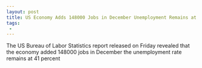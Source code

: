 ```yaml
---
layout: post
title: US Economy Adds 148000 Jobs in December Unemployment Remains at Record Low
tags:
 -
---
```

The US Bureau of Labor Statistics report released on Friday revealed that the economy added 148000 jobs in December the unemployment rate remains at 41 percent
